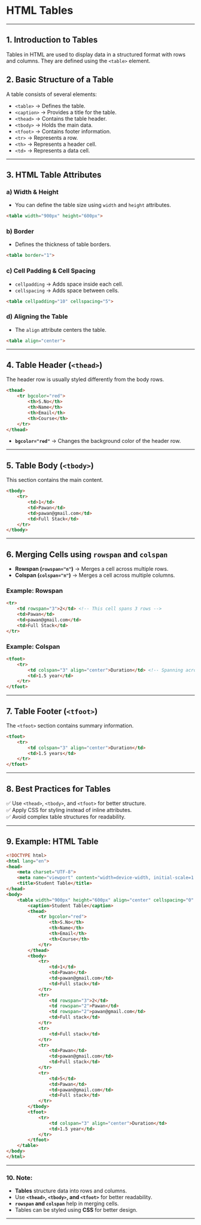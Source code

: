 # **HTML Tables**
---

## **1. Introduction to Tables**
Tables in HTML are used to display data in a structured format with rows and columns. They are defined using the `<table>` element.

## **2. Basic Structure of a Table**
A table consists of several elements:
- `<table>` → Defines the table.
- `<caption>` → Provides a title for the table.
- `<thead>` → Contains the table header.
- `<tbody>` → Holds the main data.
- `<tfoot>` → Contains footer information.
- `<tr>` → Represents a row.
- `<th>` → Represents a header cell.
- `<td>` → Represents a data cell.

---

## **3. HTML Table Attributes**
### **a) Width & Height**
- You can define the table size using `width` and `height` attributes.
```html
<table width="900px" height="600px">
```

### **b) Border**
- Defines the thickness of table borders.
```html
<table border="1">
```

### **c) Cell Padding & Cell Spacing**
- `cellpadding` → Adds space inside each cell.
- `cellspacing` → Adds space between cells.
```html
<table cellpadding="10" cellspacing="5">
```

### **d) Aligning the Table**
- The `align` attribute centers the table.
```html
<table align="center">
```

---

## **4. Table Header (`<thead>`)**
The header row is usually styled differently from the body rows.
```html
<thead>
    <tr bgcolor="red">
        <th>S.No</th>
        <th>Name</th>
        <th>Email</th>
        <th>Course</th>
    </tr>
</thead>
```
- **`bgcolor="red"`** → Changes the background color of the header row.

---

## **5. Table Body (`<tbody>`)**
This section contains the main content.
```html
<tbody>
    <tr>
        <td>1</td>
        <td>Pawan</td>
        <td>pawan@gmail.com</td>
        <td>Full Stack</td>
    </tr>
</tbody>
```

---

## **6. Merging Cells using `rowspan` and `colspan`**
- **Rowspan (`rowspan="n"`)** → Merges a cell across multiple rows.
- **Colspan (`colspan="n"`)** → Merges a cell across multiple columns.

### **Example: Rowspan**
```html
<tr>
    <td rowspan="3">2</td> <!-- This cell spans 3 rows -->
    <td>Pawan</td>
    <td>pawan@gmail.com</td>
    <td>Full Stack</td>
</tr>
```

### **Example: Colspan**
```html
<tfoot>
    <tr>
        <td colspan="3" align="center">Duration</td> <!-- Spanning across 3 columns -->
        <td>1.5 year</td>
    </tr>
</tfoot>
```

---

## **7. Table Footer (`<tfoot>`)**
The `<tfoot>` section contains summary information.
```html
<tfoot>
    <tr>
        <td colspan="3" align="center">Duration</td>
        <td>1.5 years</td>
    </tr>
</tfoot>
```

---

## **8. Best Practices for Tables**
✅ Use `<thead>`, `<tbody>`, and `<tfoot>` for better structure.  
✅ Apply CSS for styling instead of inline attributes.  
✅ Avoid complex table structures for readability.  

---

## **9. Example: HTML Table**
```html
<!DOCTYPE html>
<html lang="en">
<head>
    <meta charset="UTF-8">
    <meta name="viewport" content="width=device-width, initial-scale=1.0">
    <title>Student Table</title>
</head>
<body>
    <table width="900px" height="600px" align="center" cellspacing="0" cellpadding="20" border="1">
        <caption>Student Table</caption>
        <thead>
            <tr bgcolor="red">
                <th>S.No</th>
                <th>Name</th>
                <th>Email</th>
                <th>Course</th>
            </tr>
        </thead>
        <tbody>
            <tr>
                <td>1</td>
                <td>Pawan</td>
                <td>pawan@gmail.com</td>
                <td>Full stack</td>
            </tr>
            <tr>
                <td rowspan="3">2</td>
                <td rowspan="2">Pawan</td>
                <td rowspan="2">pawan@gmail.com</td>
                <td>Full stack</td>
            </tr>
            <tr>
                <td>Full stack</td>
            </tr>
            <tr>
                <td>Pawan</td>
                <td>pawan@gmail.com</td>
                <td>Full stack</td>
            </tr>
            <tr>
                <td>5</td>
                <td>Pawan</td>
                <td>pawan@gmail.com</td>
                <td>Full stack</td>
            </tr>
        </tbody>
        <tfoot>
            <tr>
                <td colspan="3" align="center">Duration</td>
                <td>1.5 year</td>
            </tr>
        </tfoot>
    </table>
</body>
</html>
```

---

### **10. Note:**
- **Tables** structure data into rows and columns.
- Use **`<thead>`, `<tbody>`, and `<tfoot>`** for better readability.
- **`rowspan` and `colspan`** help in merging cells.
- Tables can be styled using **CSS** for better design.

---
